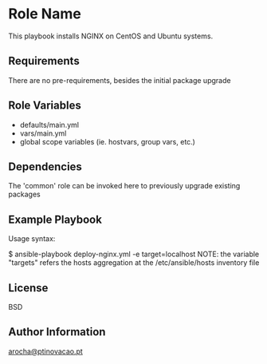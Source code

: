 Role Name
=========

This playbook installs NGINX on CentOS and Ubuntu systems.

Requirements
------------

There are no pre-requirements, besides the initial package upgrade

Role Variables
--------------

- defaults/main.yml
- vars/main.yml 
- global scope variables (ie. hostvars, group vars, etc.) 

Dependencies
------------

The 'common' role can be invoked here to previously upgrade existing packages

Example Playbook
----------------

Usage syntax:

$ ansible-playbook deploy-nginx.yml -e target=localhost
NOTE: the variable "targets" refers the hosts aggregation at the /etc/ansible/hosts inventory file

License
-------

BSD

Author Information
------------------

arocha@ptinovacao.pt
